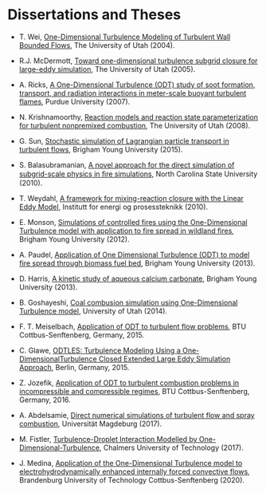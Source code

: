 # Dissertations and Theses

- T. Wei, [One-Dimensional Turbulence Modeling of Turbulent Wall Bounded Flows](https://www.proquest.com/pqdtglobal/docview/305138078/9F8EA8E0F19B411CPQ/1?accountid=4488), The University of Utah (2004).

- R.J. McDermott, [Toward one-dimensional turbulence subgrid closure for large-eddy simulation](http://erl.lib.byu.edu/login/?url=https://www.proquest.com/dissertations-theses/toward-one-dimensional-turbulence-subgrid-closure/docview/305401834/se-2?accountid=4488), The University of Utah (2005).

- A. Ricks, [A One-Dimensional Turbulence (ODT) study of soot formation, transport, and radiation interactions in meter-scale buoyant turbulent flames](http://erl.lib.byu.edu/login/?url=https://www.proquest.com/dissertations-theses/one-dimensional-turbulence-odt-study-soot/docview/304837386/se-2?accountid=4488), Purdue University (2007).

- N. Krishnamoorthy, [Reaction models and reaction state parameterization for turbulent nonpremixed combustion](http://erl.lib.byu.edu/login/?url=https://www.proquest.com/dissertations-theses/reaction-models-state-parameterization-turbulent/docview/304437899/se-2?accountid=4488), The University of Utah (2008).

- G. Sun, [Stochastic simulation of Lagrangian particle transport in turbulent flows](http://erl.lib.byu.edu/login/?url=https://www.proquest.com/dissertations-theses/stochastic-simulation-lagrangian-particle/docview/1762246838/se-2?accountid=4488), Brigham Young University (2015).

- S. Balasubramanian, [A novel approach for the direct simulation of subgrid-scale physics in ﬁre simulations](http://www.lib.ncsu.edu/resolver/1840.16/6289), North Carolina State University (2010).

- T. Weydahl, [A framework for mixing-reaction closure with the Linear Eddy Model](https://ntnuopen.ntnu.no/ntnu-xmlui/handle/11250/233521), Institutt for energi og prosessteknikk (2010).

- E. Monson, [Simulations of controlled fires using the One-Dimensional Turbulence model with application to fire spread in wildland fires](https://scholarsarchive.byu.edu/etd/3163/), Brigham Young University (2012).

- A. Paudel, [Application of One Dimensional Turbulence (ODT) to model fire spread through biomass fuel bed](https://scholarsarchive.byu.edu/etd/3988/), Brigham Young University (2013).

- D. Harris, [A kinetic study of aqueous calcium carbonate](https://scholarsarchive.byu.edu/etd/3845/), Brigham Young University (2013).

- B. Goshayeshi, [Coal combusion simulation using One-Dimensional Turbulence model](https://www.google.com/url?sa=t&rct=j&q=&esrc=s&source=web&cd=&cad=rja&uact=8&ved=2ahUKEwifh77vwc_xAhXvm2oFHZrJB2wQFjADegQICBAD&url=https%3A%2F%2Fcore.ac.uk%2Fdownload%2Fpdf%2F276266301.pdf&usg=AOvVaw3J0BTJaeESvZ6nxx2PbKPK), University of Utah (2014). 

- F. T. Meiselbach, [Application of ODT to turbulent flow problems](https://nbn-resolving.org/urn:nbn:de:kobv:co1-opus4-34952 ), BTU Cottbus-Senftenberg, Germany, 2015. 

- C. Glawe, [ODTLES: Turbulence Modeling Using a One-DimensionalTurbulence Closed Extended Large Eddy Simulation Approach](https://refubium.fu-berlin.de/bitstream/handle/fub188/5694/ChristophGlaweThesis_NachDisputation.pdf?sequence=1&isAllowed=y), Berlin, Germany, 2015.

- Z. Jozefik, [Application of ODT to turbulent combustion problems in incompressible and compressible regimes](https://nbn-resolving.org/urn:nbn:de:kobv:co1-opus4-38653), BTU Cottbus-Senftenberg, Germany, 2016.

- A. Abdelsamie, [Direct numerical simulations of turbulent flow and spray combustion](https://opendata.uni-halle.de/bitstream/1981185920/12323/1/Abdelsamie_phd_thesis.pdf), Universität Magdeburg (2017).

- M. Fistler, [Turbulence-Droplet Interaction Modelled by One-Dimensional-Turbulence](http://erl.lib.byu.edu/login/?url=https://www.proquest.com/dissertations-theses/turbulence-droplet-interaction-modelled-one/docview/2393706573/se-2?accountid=4488), Chalmers University of Technology (2017). 

- J. Medina, [Application of the One-Dimensional Turbulence model to electrohydrodynamically enhanced internally forced convective flows](https://opus4.kobv.de/opus4-btu/frontdoor/index/index/year/2020/docId/5338), Brandenburg University of Technology Cottbus-Senftenberg (2020).

